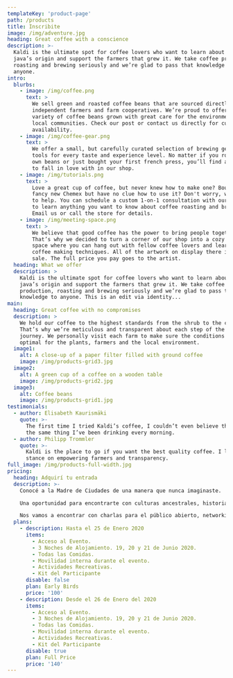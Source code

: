 ```yaml
---
templateKey: 'product-page'
path: /products
title: Inscribite
image: /img/adventure.jpg
heading: Great coffee with a conscience
description: >-
  Kaldi is the ultimate spot for coffee lovers who want to learn about their
  java’s origin and support the farmers that grew it. We take coffee production,
  roasting and brewing seriously and we’re glad to pass that knowledge to
  anyone.
intro:
  blurbs:
    - image: /img/coffee.png
      text: >
        We sell green and roasted coffee beans that are sourced directly from
        independent farmers and farm cooperatives. We’re proud to offer a
        variety of coffee beans grown with great care for the environment and
        local communities. Check our post or contact us directly for current
        availability.
    - image: /img/coffee-gear.png
      text: >
        We offer a small, but carefully curated selection of brewing gear and
        tools for every taste and experience level. No matter if you roast your
        own beans or just bought your first french press, you’ll find a gadget
        to fall in love with in our shop.
    - image: /img/tutorials.png
      text: >
        Love a great cup of coffee, but never knew how to make one? Bought a
        fancy new Chemex but have no clue how to use it? Don't worry, we’re here
        to help. You can schedule a custom 1-on-1 consultation with our baristas
        to learn anything you want to know about coffee roasting and brewing.
        Email us or call the store for details.
    - image: /img/meeting-space.png
      text: >
        We believe that good coffee has the power to bring people together.
        That’s why we decided to turn a corner of our shop into a cozy meeting
        space where you can hang out with fellow coffee lovers and learn about
        coffee making techniques. All of the artwork on display there is for
        sale. The full price you pay goes to the artist.
  heading: What we offer
  description: >
    Kaldi is the ultimate spot for coffee lovers who want to learn about their
    java’s origin and support the farmers that grew it. We take coffee
    production, roasting and brewing seriously and we’re glad to pass that
    knowledge to anyone. This is an edit via identity...
main:
  heading: Great coffee with no compromises
  description: >
    We hold our coffee to the highest standards from the shrub to the cup.
    That’s why we’re meticulous and transparent about each step of the coffee’s
    journey. We personally visit each farm to make sure the conditions are
    optimal for the plants, farmers and the local environment.
  image1:
    alt: A close-up of a paper filter filled with ground coffee
    image: /img/products-grid3.jpg
  image2:
    alt: A green cup of a coffee on a wooden table
    image: /img/products-grid2.jpg
  image3:
    alt: Coffee beans
    image: /img/products-grid1.jpg
testimonials:
  - author: Elisabeth Kaurismäki
    quote: >-
      The first time I tried Kaldi’s coffee, I couldn’t even believe that was
      the same thing I’ve been drinking every morning.
  - author: Philipp Trommler
    quote: >-
      Kaldi is the place to go if you want the best quality coffee. I love their
      stance on empowering farmers and transparency.
full_image: /img/products-full-width.jpg
pricing:
  heading: Adquirí tu entrada
  description: >-
    Conocé a la Madre de Ciudades de una manera que nunca imaginaste.

    Una oportunidad para encontrarte con culturas ancestrales, historia y gastronomía, donde compartirás con referentes políticos, empresariales y sociales que están transformando la sociedad. Vamos a compartir con más de 400 personas la opinión de los Shapers de distintas ciudades del Cono Sur, y la naturaleza formará parte de lo que serán días de inspiración, conexión y propuestas concretas para la Región.

    Nos vamos a encontrar con charlas para el público abierto, networking, clases de wakeboard y paseos en barco por una de las bahías de donde partieron las misiones que fundaron varios puertos y ciudades icónicas del continente.
  plans:
    - description: Hasta el 25 de Enero 2020
      items:
        - Acceso al Evento.
        - 3 Noches de Alojamiento. 19, 20 y 21 de Junio 2020.
        - Todas las Comidas.
        - Movilidad interna durante el evento.
        - Actividades Recreativas.
        - Kit del Participante  
      disable: false
      plan: Early Birds
      price: '100'
    - description: Desde el 26 de Enero del 2020
      items:
        - Acceso al Evento.
        - 3 Noches de Alojamiento. 19, 20 y 21 de Junio 2020.
        - Todas las Comidas.
        - Movilidad interna durante el evento.
        - Actividades Recreativas.
        - Kit del Participante  
      disable: true
      plan: Full Price
      price: '140'
---
```

